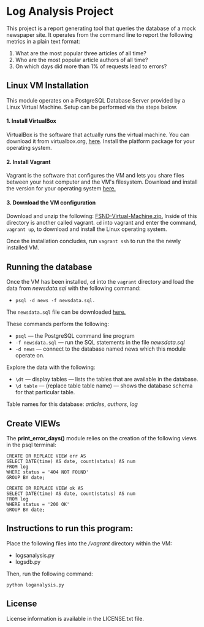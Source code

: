 
# Log Analysis Project
This project is a report generating tool that queries the database of a mock
newspaper site. It operates from the command line to report the following
metrics in a plain text format:
1. What are the most popular three articles of all time?
2. Who are the most popular article authors of all time?
3. On which days did more than 1% of requests lead to errors?

## Linux VM Installation
This module operates on a PostgreSQL Database Server provided by a Linux
Virtual Machine. Setup can be performed via the steps below.

#### 1. Install VirtualBox
VirtualBox is the software that actually runs the virtual machine. You can
download it from virtualbox.org, [here](https://www.virtualbox.org/wiki/Download_Old_Builds_5_1). Install the platform package for your operating system.

#### 2. Install Vagrant
Vagrant is the software that configures the VM and lets you share files
between your host computer and the VM's filesystem. Download and install
the version for your operating system [here.](https://www.vagrantup.com/downloads.html)

#### 3. Download the VM configuration
Download and unzip the following: [FSND-Virtual-Machine.zip.](https://s3.amazonaws.com/video.udacity-data.com/topher/2018/April/5acfbfa3_fsnd-virtual-machine/fsnd-virtual-machine.zip)
Inside of this directory is another called vagrant. `cd` into vagrant and
enter the command, `vagrant up`, to download and install the Linux operating
system.

Once the installation concludes, run `vagrant ssh` to run the the newly
installed VM.

## Running the database
Once the VM has been installed, `cd` into the `vagrant` directory and load
the data from _newsdata.sql_ with the following command:
* `psql -d news -f newsdata.sql.`

The `newsdata.sql` file can be downloaded [here.](https://d17h27t6h515a5.cloudfront.net/topher/2016/August/57b5f748_newsdata/newsdata.zip)

These commands perform the following:
* `psql` — the PostgreSQL command line program
* `-f newsdata.sql` — run the SQL statements in the file _newsdata.sql_
* `-d news` — connect to the database named news which this module operate on.

Explore the data with the following:
* `\dt` — display tables — lists the tables that are available in the database.
* `\d table` — (replace table table name) — shows the database schema for
that particular table.

Table names for this database: _articles_, _authors_, _log_

## Create VIEWs

The **print_error_days()** module relies on the creation of the
following views in the psql terminal:

```
CREATE OR REPLACE VIEW err AS
SELECT DATE(time) AS date, count(status) AS num
FROM log
WHERE status = '404 NOT FOUND'
GROUP BY date;
```

```
CREATE OR REPLACE VIEW ok AS
SELECT DATE(time) AS date, count(status) AS num
FROM log
WHERE status = '200 OK'
GROUP BY date;
```

## Instructions to run this program:
Place the following files into the _/vagrant_ directory within the VM:
* logsanalysis.py
* logsdb.py

Then, run the following command:

```
python loganalysis.py
```

## License
License information is available in the LICENSE.txt file.
